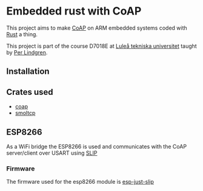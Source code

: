 # Embedded rust with CoAP
This project aims to make [CoAP](https://tools.ietf.org/html/rfc7252) on ARM embedded systems coded with [Rust](https://www.rust-lang.org) a thing.

This project is part of the course D7018E at [Luleå tekniska universitet](https://www.ltu.se) taught by [Per Lindgren](https://www.ltu.se/staff/p/pln-1.11258).

## Installation

## Crates used
- [coap](http://covertness.github.io/coap-rs/coap/index.html) 
- [smoltcp](https://crates.io/crates/smoltcp)


## ESP8266
As a WiFi bridge the ESP8266 is used and communicates with the CoAP server/client over USART using [SLIP](https://tools.ietf.org/html/rfc1055)
### Firmware
The firmware used for the esp8266 module is [esp-just-slip](https://github.com/krzychb/esp-just-slip)

